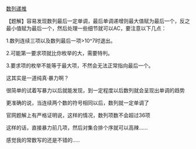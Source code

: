 [数列递推](https://loj.ac/problem/538)

【题解】容易发现数列最后一定单调，最后单调递增则最大值赋为最后一个，反之最小值赋为最后一个，然后处理一些细节就可以AC，要注意以下几点：

1.数列连续三项以及数列最后一项>10^7时退出。

2.可能第一要求项就比你枚举的大，需要特判。

3.要求项的枚举不能等于最大项，不然会无法正常指向最后一个。

这其实是一道纯真·暴力啊？

很简单的试着写暴力以后就能发现，到一定程度以后数列就会呈现出单调的趋势

更准确的说，当连续两个数的符号相同以后，数列就一定单调了

官网题解上有严格证明说，这样的情况，数列项数不会超过36项

[](https://images2017.cnblogs.com/blog/1138649/201711/1138649-20171108175311684-293574685.jpg)

这样的话，直接暴力前几项，然后对集合排个序就可以高辣......

感觉我的常数写的还是不错的.....
